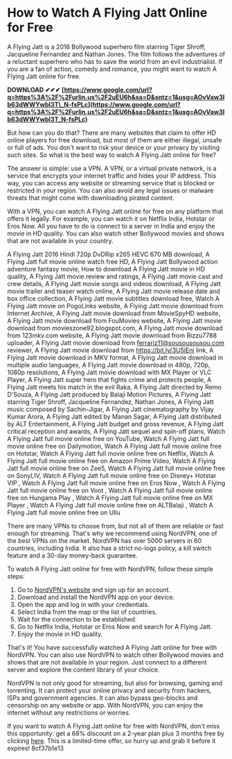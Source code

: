 
 
# How to Watch A Flying Jatt Online for Free
 
A Flying Jatt is a 2016 Bollywood superhero film starring Tiger Shroff, Jacqueline Fernandez and Nathan Jones. The film follows the adventures of a reluctant superhero who has to save the world from an evil industrialist. If you are a fan of action, comedy and romance, you might want to watch A Flying Jatt online for free.
 
**DOWNLOAD ✔✔✔ [https://www.google.com/url?q=https%3A%2F%2Furlin.us%2F2uEU6h&sa=D&sntz=1&usg=AOvVaw3lb63dWWYwbl3T\_N-fsPLc](https://www.google.com/url?q=https%3A%2F%2Furlin.us%2F2uEU6h&sa=D&sntz=1&usg=AOvVaw3lb63dWWYwbl3T_N-fsPLc)**


 
But how can you do that? There are many websites that claim to offer HD online players for free download, but most of them are either illegal, unsafe or full of ads. You don't want to risk your device or your privacy by visiting such sites. So what is the best way to watch A Flying Jatt online for free?
 
The answer is simple: use a VPN. A VPN, or a virtual private network, is a service that encrypts your internet traffic and hides your IP address. This way, you can access any website or streaming service that is blocked or restricted in your region. You can also avoid any legal issues or malware threats that might come with downloading pirated content.
 
With a VPN, you can watch A Flying Jatt online for free on any platform that offers it legally. For example, you can watch it on Netflix India, Hotstar or Eros Now. All you have to do is connect to a server in India and enjoy the movie in HD quality. You can also watch other Bollywood movies and shows that are not available in your country.
 
A Flying Jatt 2016 Hindi 720p DvDRip x265 HEVC 670 MB download,  A Flying Jatt full movie online watch free HD,  A Flying Jatt Bollywood action adventure fantasy movie,  How to download A Flying Jatt movie in HD quality,  A Flying Jatt movie review and ratings,  A Flying Jatt movie cast and crew details,  A Flying Jatt movie songs and videos download,  A Flying Jatt movie trailer and teaser watch online,  A Flying Jatt movie release date and box office collection,  A Flying Jatt movie subtitles download free,  Watch A Flying Jatt movie on PogoLinks website,  A Flying Jatt movie download from Internet Archive,  A Flying Jatt movie download from MovieSpyHD website,  A Flying Jatt movie download from FouMovies website,  A Flying Jatt movie download from movieszone92.blogspot.com,  A Flying Jatt movie download from 123mkv.com website,  A Flying Jatt movie download from Rizzu7788 uploader,  A Flying Jatt movie download from ferrariz11@sousousousou.com reviewer,  A Flying Jatt movie download from https://bit.ly/3U5lEni link,  A Flying Jatt movie download in MKV format,  A Flying Jatt movie download in multiple audio languages,  A Flying Jatt movie download in 480p, 720p, 1080p resolutions,  A Flying Jatt movie download with MX Player or VLC Player,  A Flying Jatt super hero that fights crime and protects people,  A Flying Jatt meets his match in the evil Raka,  A Flying Jatt directed by Remo D'Souza,  A Flying Jatt produced by Balaji Motion Pictures,  A Flying Jatt starring Tiger Shroff, Jacqueline Fernandez, Nathan Jones,  A Flying Jatt music composed by Sachin-Jigar,  A Flying Jatt cinematography by Vijay Kumar Arora,  A Flying Jatt edited by Manan Sagar,  A Flying Jatt distributed by ALT Entertainment,  A Flying Jatt budget and gross revenue,  A Flying Jatt critical reception and awards,  A Flying Jatt sequel and spin-off plans,  Watch A Flying Jatt full movie online free on YouTube,  Watch A Flying Jatt full movie online free on Dailymotion,  Watch A Flying Jatt full movie online free on Hotstar,  Watch A Flying Jatt full movie online free on Netflix,  Watch A Flying Jatt full movie online free on Amazon Prime Video,  Watch A Flying Jatt full movie online free on Zee5,  Watch A Flying Jatt full movie online free on SonyLIV,  Watch A Flying Jatt full movie online free on Disney+ Hotstar VIP ,  Watch A Flying Jatt full movie online free on Eros Now ,  Watch A Flying Jatt full movie online free on Voot ,  Watch A Flying Jatt full movie online free on Hungama Play ,  Watch A Flying Jatt full movie online free on MX Player ,  Watch A Flying Jatt full movie online free on ALTBalaji ,  Watch A Flying Jatt full movie online free on Ullu
 
There are many VPNs to choose from, but not all of them are reliable or fast enough for streaming. That's why we recommend using NordVPN, one of the best VPNs on the market. NordVPN has over 5000 servers in 60 countries, including India. It also has a strict no-logs policy, a kill switch feature and a 30-day money-back guarantee.
 
To watch A Flying Jatt online for free with NordVPN, follow these simple steps:
 
1. Go to [NordVPN's website](https://nordvpn.com/) and sign up for an account.
2. Download and install the NordVPN app on your device.
3. Open the app and log in with your credentials.
4. Select India from the map or the list of countries.
5. Wait for the connection to be established.
6. Go to Netflix India, Hotstar or Eros Now and search for A Flying Jatt.
7. Enjoy the movie in HD quality.

That's it! You have successfully watched A Flying Jatt online for free with NordVPN. You can also use NordVPN to watch other Bollywood movies and shows that are not available in your region. Just connect to a different server and explore the content library of your choice.
 
NordVPN is not only good for streaming, but also for browsing, gaming and torrenting. It can protect your online privacy and security from hackers, ISPs and government agencies. It can also bypass geo-blocks and censorship on any website or app. With NordVPN, you can enjoy the internet without any restrictions or worries.
 
If you want to watch A Flying Jatt online for free with NordVPN, don't miss this opportunity: get a 68% discount on a 2-year plan plus 3 months free by clicking [here](https://nordvpn.com/offer/). This is a limited-time offer, so hurry up and grab it before it expires!
 8cf37b1e13
 
